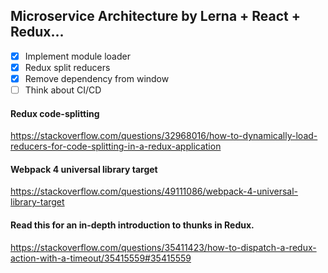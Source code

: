 ## Microservice Architecture by Lerna + React + Redux...

- [X] Implement module loader
- [X] Redux split reducers 
- [X] Remove dependency from window
- [ ] Think about CI/CD 

#### Redux code-splitting
https://stackoverflow.com/questions/32968016/how-to-dynamically-load-reducers-for-code-splitting-in-a-redux-application

#### Webpack 4 universal library target
https://stackoverflow.com/questions/49111086/webpack-4-universal-library-target

#### Read this for an in-depth introduction to thunks in Redux.
https://stackoverflow.com/questions/35411423/how-to-dispatch-a-redux-action-with-a-timeout/35415559#35415559
